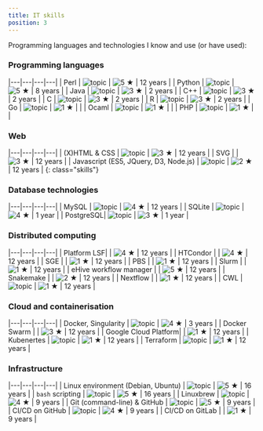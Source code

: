 ```yaml
---
title: IT skills
position: 3
---
```



Programming languages and technologies I know and use (or have used):

### Programming languages

|---|---|---|---|
| Perl | ![topic](/assets/img/topics/perl.png) | ![5 &#x2605;](/assets/img/5.svg) | 12 years |
| Python | ![topic](/assets/img/topics/python.png) | ![5 &#x2605;](/assets/img/5.svg) | 8 years |
| Java | ![topic](/assets/img/topics/java.png) | ![3 &#x2605;](/assets/img/3.svg) | 2 years |
| C++ | ![topic](/assets/img/topics/cpp.png) | ![3 &#x2605;](/assets/img/3.svg) | 2 years |
| C | ![topic](/assets/img/topics/c.png) | ![3 &#x2605;](/assets/img/3.svg) | 2 years |
| R | ![topic](/assets/img/topics/r.png) | ![3 &#x2605;](/assets/img/3.svg) | 2 years |
| Go | ![topic](/assets/img/topics/go.png) | ![1 &#x2605;](/assets/img/1.svg) | |
| Ocaml | ![topic](/assets/img/topics/ocaml.png) | ![1 &#x2605;](/assets/img/1.svg) | |
| PHP | ![topic](/assets/img/topics/php.png) | ![1 &#x2605;](/assets/img/1.svg) | |

### Web

|---|---|---|---|
| (X)HTML &amp; CSS | ![topic](/assets/img/topics/html.png) | ![3 &#x2605;](/assets/img/3.svg) | 12 years |
| SVG | | ![3 &#x2605;](/assets/img/3.svg) | 12 years |
| Javascript (ES5, JQuery, D3, Node.js) | ![topic](/assets/img/topics/javascript.png) | ![2 &#x2605;](/assets/img/2.svg) | 12 years |
{: class="skills"}

### Database technologies

|---|---|---|---|
| MySQL | ![topic](/assets/img/topics/mysql.png) | ![4 &#x2605;](/assets/img/4.svg) | 12 years |
| SQLite | ![topic](/assets/img/topics/sqlite.png) | ![4 &#x2605;](/assets/img/4.svg) | 1 year |
| PostgreSQL| ![topic](/assets/img/topics/postgresql.png) | ![3 &#x2605;](/assets/img/3.svg) | 1 year |

### Distributed computing

|---|---|---|---|
| Platform LSF|  | ![4 &#x2605;](/assets/img/4.svg) | 12 years |
| HTCondor |  | ![4 &#x2605;](/assets/img/4.svg) | 12 years |
| SGE |  | ![1 &#x2605;](/assets/img/1.svg) | 12 years |
| PBS |  | ![1 &#x2605;](/assets/img/1.svg) | 12 years |
| Slurm |  | ![1 &#x2605;](/assets/img/1.svg) | 12 years |
| eHive workflow manager |  | ![5 &#x2605;](/assets/img/5.svg) | 12 years |
| Snakemake |  | ![2 &#x2605;](/assets/img/2.svg) | 12 years |
| Nextflow |  | ![1 &#x2605;](/assets/img/1.svg) | 12 years |
| CWL | ![topic](/assets/img/topics/cwl.png) | ![1 &#x2605;](/assets/img/1.svg) | 12 years |

### Cloud and containerisation

|---|---|---|---|
| Docker, Singularity | ![topic](/assets/img/topics/docker.png) | ![4 &#x2605;](/assets/img/4.svg) | 3 years |
| Docker Swarm |  | ![3 &#x2605;](/assets/img/3.svg) | 12 years |
| Google Cloud Platform|  | ![1 &#x2605;](/assets/img/1.svg) | 12 years |
| Kubenertes | ![topic](/assets/img/topics/kubernetes.png) | ![1 &#x2605;](/assets/img/1.svg) | 12 years |
| Terraform | ![topic](/assets/img/topics/terraform.png) | ![1 &#x2605;](/assets/img/1.svg) | 12 years |

### Infrastructure

|---|---|---|---|
| Linux environment (Debian, Ubuntu) | ![topic](/assets/img/topics/linux.png) | ![5 &#x2605;](/assets/img/5.svg) | 16 years |
| `bash` scripting | ![topic](/assets/img/topics/bash.png) | ![5 &#x2605;](/assets/img/5.svg) | 16 years |
| Linuxbrew | ![topic](/assets/img/topics/homebrew.png) | ![4 &#x2605;](/assets/img/4.svg) | 9 years |
| Git (command-line) &amp; GitHub | ![topic](/assets/img/topics/git.png) | ![5 &#x2605;](/assets/img/5.svg) | 9 years |
| CI/CD on GitHub | ![topic](/assets/img/topics/github.png) | ![4 &#x2605;](/assets/img/4.svg) | 9 years |
| CI/CD on GitLab |  | ![1 &#x2605;](/assets/img/1.svg) | 9 years |

